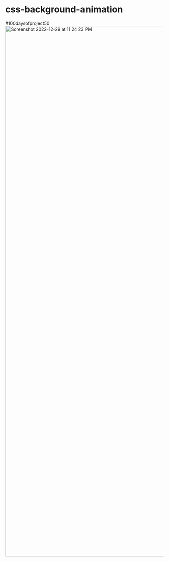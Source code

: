 # css-background-animation
#100daysofproject50
<img width="1680" alt="Screenshot 2022-12-29 at 11 24 23 PM" src="https://user-images.githubusercontent.com/91402082/210045389-c9760437-4b36-4a73-af62-ed2ef957ddc9.png">
